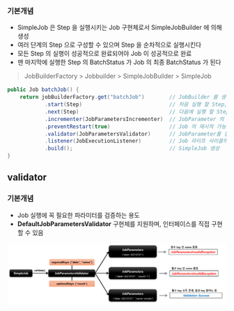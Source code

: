 ### 기본개념

- SimpleJob 은 Step 을 실행시키는 Job 구현체로서 SimpleJobBuilder 에 의해 생성
- 여러 단계의 Step 으로 구성할 수 있으며 Step 을 순차적으로 실행시킨다
- 모든 Step 의 실행이 성공적으로 완료되어야 Job 이 성공적으로 완료
- 맨 마지막에 실행한 Step 의 BatchStatus 가 Job 의 최종 BatchStatus 가 된다

>JobBuilderFactory > Jobbuilder > SimpleJobBuilder > SimpleJob

```java
public Job batchJob() {
    return jobBuilderFactory.get("batchJob")        // JobBuilder 를 생성,
            .start(Step)                            // 처음 실행 할 Step, 최초 한번 설정, SimpleJobBuilder 반환
            .next(Step)                             // 다음에 실행 할 Step, 횟수는 제한 없음
            .incrementer(JobParametersIncrementer)  // JobParameter 의 값을 자동으로 증가
            .preventRestart(true)                   // Job 의 재시작 가능 여부 설정, default : true
            .validator(JobParametersValidator)      // JobParameter를 실행하기 전에 검증
            .listener(JobExecutionListener)         // Job 라이프 사이클의 특정 시점에 콜백 제공 받도록 리스너 설정
            .build();                               // SimpleJob 생성
}
```

## validator

### 기본개념

- Job 실행에 꼭 필요한 파라미터를 검증하는 용도
- **DefaultJobParametersValidator** 구현체를 지원하며, 인터페이스를 직접 구현할 수 있음

![img_2.png](img_2.png)